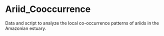 # Ariid_Cooccurrence
Data and script to analyze the local co-occurrence patterns of ariids in the Amazonian estuary.
